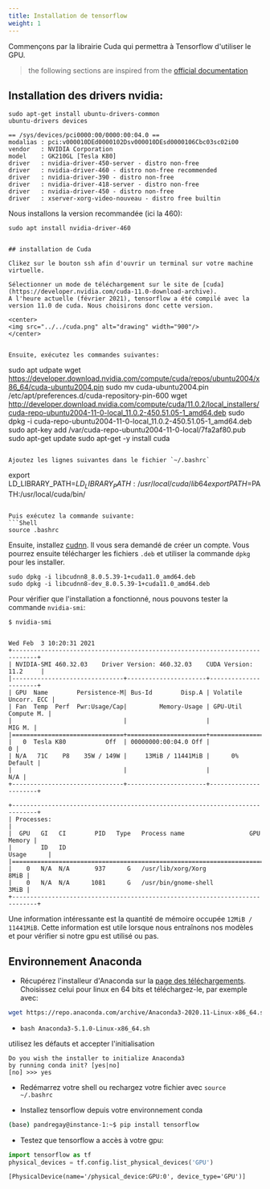 ```yaml
---
title: Installation de tensorflow
weight: 1
---
```


Commençons par la librairie Cuda qui permettra à Tensorflow d'utiliser le GPU. 

> the following sections are inspired from the [official documentation](https://docs.nvidia.com/deeplearning/cudnn/install-guide/index.html)
## Installation des drivers nvidia: 


```
sudo apt-get install ubuntu-drivers-common
ubuntu-drivers devices
```
    == /sys/devices/pci0000:00/0000:00:04.0 ==
    modalias : pci:v000010DEd0000102Dsv000010DEsd0000106Cbc03sc02i00
    vendor   : NVIDIA Corporation
    model    : GK210GL [Tesla K80]
    driver   : nvidia-driver-450-server - distro non-free
    driver   : nvidia-driver-460 - distro non-free recommended
    driver   : nvidia-driver-390 - distro non-free
    driver   : nvidia-driver-418-server - distro non-free
    driver   : nvidia-driver-450 - distro non-free
    driver   : xserver-xorg-video-nouveau - distro free builtin

Nous installons la version recommandée (ici la 460):
```
sudo apt install nvidia-driver-460


## installation de Cuda

Clikez sur le bouton ssh afin d'ouvrir un terminal sur votre machine virtuelle. 

Sélectionner un mode de téléchargement sur le site de [cuda](https://developer.nvidia.com/cuda-11.0-download-archive). 
A l'heure actuelle (février 2021), tensorflow a été compilé avec la version 11.0 de cuda. Nous choisirons donc cette version.

<center>
<img src="../../cuda.png" alt="drawing" width="900"/>
</center>


Ensuite, exécutez les commandes suivantes: 

```
sudo apt udpate
wget https://developer.download.nvidia.com/compute/cuda/repos/ubuntu2004/x86_64/cuda-ubuntu2004.pin
sudo mv cuda-ubuntu2004.pin /etc/apt/preferences.d/cuda-repository-pin-600
wget http://developer.download.nvidia.com/compute/cuda/11.0.2/local_installers/cuda-repo-ubuntu2004-11-0-local_11.0.2-450.51.05-1_amd64.deb
sudo dpkg -i cuda-repo-ubuntu2004-11-0-local_11.0.2-450.51.05-1_amd64.deb
sudo apt-key add /var/cuda-repo-ubuntu2004-11-0-local/7fa2af80.pub
sudo apt-get update
sudo apt-get -y install cuda
```

Ajoutez les lignes suivantes dans le fichier `~/.bashrc`
```
export LD_LIBRARY_PATH=$LD_LIBRARY_PATH:/usr/local/cuda/lib64
export PATH=$PATH:/usr/local/cuda/bin/
```

Puis exécutez la commande suivante: 
```Shell
source .bashrc
```

Ensuite, installez [cudnn](https://developer.nvidia.com/rdp/cudnn-archive). Il vous sera demandé de créer un compte. Vous pourrez ensuite télécharger les fichiers `.deb` et utiliser la commande `dpkg` pour les installer.
```
sudo dpkg -i libcudnn8_8.0.5.39-1+cuda11.0_amd64.deb
sudo dpkg -i libcudnn8-dev_8.0.5.39-1+cuda11.0_amd64.deb
```


Pour vérifier que l'installation a fonctionné, nous pouvons tester la commande `nvidia-smi`: 
```
$ nvidia-smi


Wed Feb  3 10:20:31 2021       
+-----------------------------------------------------------------------------+
| NVIDIA-SMI 460.32.03    Driver Version: 460.32.03    CUDA Version: 11.2     |
|-------------------------------+----------------------+----------------------+
| GPU  Name        Persistence-M| Bus-Id        Disp.A | Volatile Uncorr. ECC |
| Fan  Temp  Perf  Pwr:Usage/Cap|         Memory-Usage | GPU-Util  Compute M. |
|                               |                      |               MIG M. |
|===============================+======================+======================|
|   0  Tesla K80           Off  | 00000000:00:04.0 Off |                    0 |
| N/A   71C    P8    35W / 149W |     13MiB / 11441MiB |      0%      Default |
|                               |                      |                  N/A |
+-------------------------------+----------------------+----------------------+
                                                                               
+-----------------------------------------------------------------------------+
| Processes:                                                                  |
|  GPU   GI   CI        PID   Type   Process name                  GPU Memory |
|        ID   ID                                                   Usage      |
|=============================================================================|
|    0   N/A  N/A       937      G   /usr/lib/xorg/Xorg                  8MiB |
|    0   N/A  N/A      1081      G   /usr/bin/gnome-shell                3MiB |
+-----------------------------------------------------------------------------+
```

Une information intéressante est la quantité de mémoire occupée `12MiB / 11441MiB`. Cette information est utile lorsque nous entraînons nos modèles et pour vérifier si notre gpu est utilisé ou pas. 

## Environnement Anaconda 

* Récupérez l'installeur d'Anaconda sur la [page des téléchargements](https://www.anaconda.com/products/individual). 
Choisissez celui pour linux en 64 bits et téléchargez-le, par exemple avec:
```bash
wget https://repo.anaconda.com/archive/Anaconda3-2020.11-Linux-x86_64.sh
``` 

* `bash Anaconda3-5.1.0-Linux-x86_64.sh`

utilisez les défauts et accepter l'initialisation
```
Do you wish the installer to initialize Anaconda3
by running conda init? [yes|no]
[no] >>> yes
```
* Redémarrez votre shell ou rechargez votre fichier avec `source ~/.bashrc`

* Installez tensorflow depuis votre environnement conda
```bash
(base) pandregay@instance-1:~$ pip install tensorflow
```
* Testez que tensorflow a accès à votre gpu: 
```python
import tensorflow as tf
physical_devices = tf.config.list_physical_devices('GPU')
```

    [PhysicalDevice(name='/physical_device:GPU:0', device_type='GPU')]


